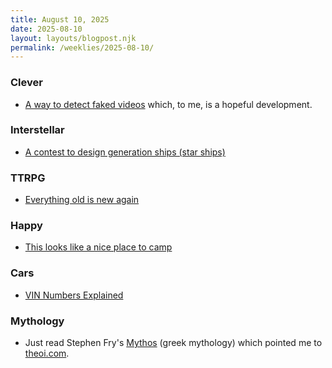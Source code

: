```yaml
---
title: August 10, 2025
date: 2025-08-10
layout: layouts/blogpost.njk
permalink: /weeklies/2025-08-10/
---
```


### Clever
* <span meta="2025-08-03T19:08"></span> [A way to detect faked videos](https://news.cornell.edu/stories/2025/07/hiding-secret-codes-light-protects-against-fake-videos) which, to me, is a hopeful development.

### Interstellar
* <span meta="2025-08-07T01:37"></span> [A contest to design generation ships (star ships)](https://www.projecthyperion.org/)

### TTRPG
* <span meta="2025-08-04T03:55"></span> [Everything old is new again](https://www.basicfantasy.org/)

### Happy
* <span meta="2025-08-04T04:22"></span> [This looks like a nice place to camp](https://home.omg.lol)

### Cars
* <span meta="2025-08-07T01:55"></span> [VIN Numbers Explained](https://cardog.app/blog/whats-a-vin)

### Mythology
* <span meta="2025-08-10T02:51"></span> Just read Stephen Fry's [Mythos](/books/Mythos/) (greek mythology) which pointed me to [theoi.com](https://www.theoi.com/). 
